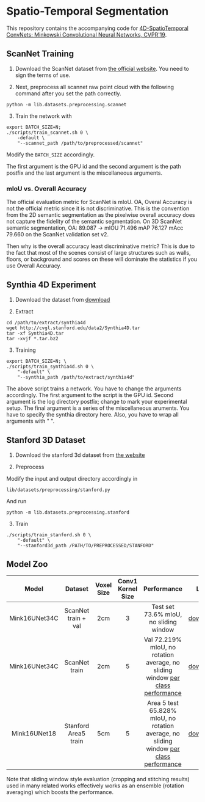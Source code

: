 # Spatio-Temporal Segmentation

This repository contains the accompanying code for [4D-SpatioTemporal ConvNets: Minkowski Convolutional Neural Networks, CVPR'19](https://arxiv.org/abs/1904.08755).


## ScanNet Training

1. Download the ScanNet dataset from [the official website](http://kaldir.vc.in.tum.de/scannet_benchmark/documentation). You need to sign the terms of use.

2. Next, preprocess all scannet raw point cloud with the following command after you set the path correctly.

```
python -m lib.datasets.preprocessing.scannet
```

3. Train the network with

```
export BATCH_SIZE=N;
./scripts/train_scannet.sh 0 \
	-default \
	"--scannet_path /path/to/preprocessed/scannet"
```

Modify the `BATCH_SIZE` accordingly.

The first argument is the GPU id and the second argument is the path postfix
and the last argument is the miscellaneous arguments.


### mIoU vs. Overall Accuracy

The official evaluation metric for ScanNet is mIoU.
OA, Overal Accuracy is not the official metric since it is not discriminative. This is the convention from the 2D semantic segmentation as the pixelwise overall accuracy does not capture the fidelity of the semantic segmentation.
On 3D ScanNet semantic segmentation, OA: 89.087 -> mIOU 71.496 mAP 76.127 mAcc 79.660 on the ScanNet validation set v2.

Then why is the overall accuracy least discriminative metric?  This is due to the fact that most of the scenes consist of large structures
such as walls, floors, or background and scores on these will dominate the statistics if you use Overall Accuracy.


## Synthia 4D Experiment

1. Download the dataset from [download](http://cvgl.stanford.edu/data2/Synthia4D.tar)

2. Extract

```
cd /path/to/extract/synthia4d
wget http://cvgl.stanford.edu/data2/Synthia4D.tar
tar -xf Synthia4D.tar
tar -xvjf *.tar.bz2
```

3. Training

```
export BATCH_SIZE=N; \
./scripts/train_synthia4d.sh 0 \
	"-default" \
	"--synthia_path /path/to/extract/synthia4d"
```

The above script trains a network. You have to change the arguments accordingly. The first argument to the script is the GPU id. Second argument is the log directory postfix; change to mark your experimental setup. The final argument is a series of the miscellaneous aruments. You have to specify the synthia directory here. Also, you have to wrap all arguments with " ".


## Stanford 3D Dataset

1. Download the stanford 3d dataset from [the website](http://buildingparser.stanford.edu/dataset.html)

2. Preprocess

Modify the input and output directory accordingly in

`lib/datasets/preprocessing/stanford.py`

And run

```
python -m lib.datasets.preprocessing.stanford
```

3. Train

```
./scripts/train_stanford.sh 0 \
	"-default" \
	"--stanford3d_path /PATH/TO/PREPROCESSED/STANFORD"
```

## Model Zoo

| Model         | Dataset             | Voxel Size | Conv1 Kernel Size | Performance              | Link   |
|:-------------:|:-------------------:|:----------:|:-----------------:|:-------------------------------------------------------------------------------:|:------:|
| Mink16UNet34C | ScanNet train + val | 2cm        | 3                 | Test set 73.6% mIoU, no sliding window                                          | [download](https://node1.chrischoy.org/data/publications/minknet/Mink16UNet34C_ScanNet.pth) |
| Mink16UNet34C | ScanNet train       | 2cm        | 5                 | Val 72.219% mIoU, no rotation average, no sliding window [per class performance](https://github.com/chrischoy/SpatioTemporalSegmentation/issues/13) | [download](https://node1.chrischoy.org/data/publications/minknet/MinkUNet34C-train-conv1-5.pth) |
| Mink16UNet18  | Stanford Area5 train | 5cm       | 5                 | Area 5 test 65.828% mIoU, no rotation average, no sliding window [per class performance](https://pastebin.com/Gj3PrPFr) | [download](https://node1.chrischoy.org/data/publications/minknet/Mink16UNet18_stanford-conv1-5.pth) |

Note that sliding window style evaluation (cropping and stitching results) used in many related works effectively works as an ensemble (rotation averaging) which boosts the performance.
